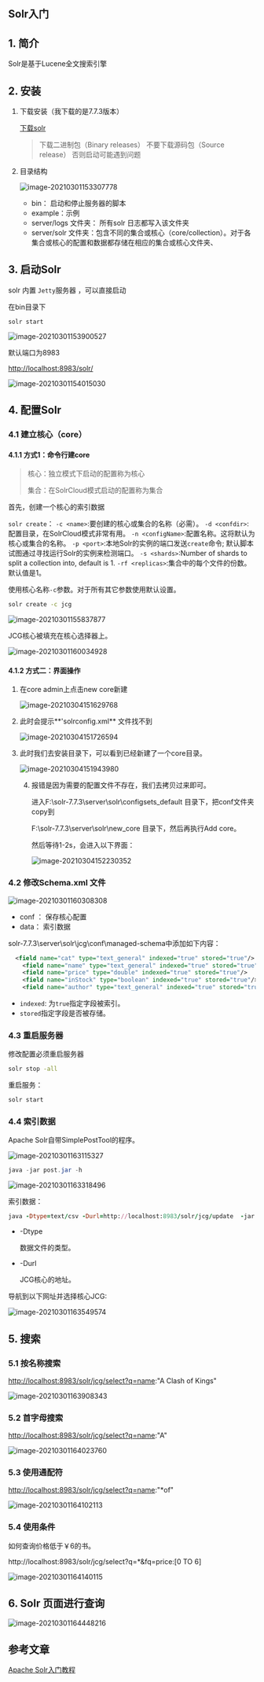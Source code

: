 ## Solr入门

## 1. 简介

 Solr是基于Lucene全文搜索引擎

## 2. 安装

1. 下载安装（我下载的是7.7.3版本）

   [下载solr](https://lucene.apache.org/solr/downloads.html)

   >下载二进制包（Binary releases） 不要下载源码包（Source release） 否则启动可能遇到问题

2. 目录结构

   ![image-20210301153307778](https://gitee.com/zszdevelop/blogimage/raw/master/img/image-20210301153307778.png)

   - bin： 启动和停止服务器的脚本
   - example：示例
   - server/logs 文件夹： 所有solr 日志都写入该文件夹
   - server/solr 文件夹：包含不同的集合或核心（core/collection）。对于各集合或核心的配置和数据都存储在相应的集合或核心文件夹、

## 3. 启动Solr

solr 内置 `Jetty`服务器 ，可以直接启动

在bin目录下

```
solr start
```

![image-20210301153900527](https://gitee.com/zszdevelop/blogimage/raw/master/img/image-20210301153900527.png)

默认端口为8983

[http://localhost:8983/solr/](http://localhost:8983/solr/)

![image-20210301154015030](https://gitee.com/zszdevelop/blogimage/raw/master/img/image-20210301154015030.png)

## 4. 配置Solr

### 4.1 建立核心（core）

#### 4.1.1 方式1：命令行建core

>核心：独立模式下启动的配置称为核心
>
>集合：在SolrCloud模式启动的配置称为集合

首先，创建一个核心的索引数据

`solr create`：
 `-c <name>`:要创建的核心或集合的名称（必需）。
 `-d <confdir>`:配置目录，在SolrCloud模式非常有用。
 `-n <configName>`:配置名称。这将默认为核心或集合的名称。
 `-p <port>`:本地Solr的实例的端口发送`create`命令; 默认脚本试图通过寻找运行Solr的实例来检测端口。
 `-s <shards>`:Number of shards to split a collection into, default is 1.
 `-rf <replicas>`:集合中的每个文件的份数。默认值是1。

使用核心名称`-c`参数。对于所有其它参数使用默认设置。

```sh
solr create -c jcg
```

![image-20210301155837877](https://gitee.com/zszdevelop/blogimage/raw/master/img/image-20210301155837877.png)

JCG核心被填充在核心选择器上。

![image-20210301160034928](https://gitee.com/zszdevelop/blogimage/raw/master/img/image-20210301160034928.png)

#### 4.1.2 方式二：界面操作

1. 在core admin上点击new core新建

   ![image-20210304151629768](https://gitee.com/zszdevelop/blogimage/raw/master/img/image-20210304151629768.png)

2. 此时会提示**'solrconfig.xml** 文件找不到

   ![image-20210304151726594](https://gitee.com/zszdevelop/blogimage/raw/master/img/image-20210304151726594.png)

3. 此时我们去安装目录下，可以看到已经新建了一个core目录。

   ![image-20210304151943980](https://gitee.com/zszdevelop/blogimage/raw/master/img/image-20210304151943980.png)

   4. 报错是因为需要的配置文件不存在，我们去拷贝过来即可。

      进入F:\solr-7.7.3\server\solr\configsets\_default 目录下，把conf文件夹copy到

      F:\solr-7.7.3\server\solr\new_core 目录下，然后再执行Add core。

      然后等待1-2s，会进入以下界面：

      ![image-20210304152230352](https://gitee.com/zszdevelop/blogimage/raw/master/img/image-20210304152230352.png)

### 4.2 修改Schema.xml 文件

![image-20210301160308308](https://gitee.com/zszdevelop/blogimage/raw/master/img/image-20210301160308308.png)

- conf ： 保存核心配置
- data： 索引数据

solr-7.7.3\server\solr\jcg\conf\managed-schema中添加如下内容：

```xml
  <field name="cat" type="text_general" indexed="true" stored="true"/>
    <field name="name" type="text_general" indexed="true" stored="true"/>
    <field name="price" type="double" indexed="true" stored="true"/>
    <field name="inStock" type="boolean" indexed="true" stored="true"/>
    <field name="author" type="text_general" indexed="true" stored="true"/> 
```

- `indexed`: 为`true`指定字段被索引。
- `stored`指定字段是否被存储。

### 4.3 重启服务器

修改配置必须重启服务器

```sh
solr stop -all
```

重启服务：

```sh
solr start
```

### 4.4 索引数据

Apache Solr自带SimplePostTool的程序。

![image-20210301163115327](https://gitee.com/zszdevelop/blogimage/raw/master/img/image-20210301163115327.png)

```java
java -jar post.jar -h
```

![image-20210301163318496](https://gitee.com/zszdevelop/blogimage/raw/master/img/image-20210301163318496.png)

 索引数据：

```ruby
java -Dtype=text/csv -Durl=http://localhost:8983/solr/jcg/update  -jar post.jar   books.csv
```

- -Dtype

    数据文件的类型。

- -Durl 

   JCG核心的地址。

导航到以下网址并选择核心JCG:

![image-20210301163549574](https://gitee.com/zszdevelop/blogimage/raw/master/img/image-20210301163549574.png)

## 5. 搜索

### 5.1 按名称搜索

[http://localhost:8983/solr/jcg/select?q=name](https://link.jianshu.com/?t=http://localhost:8983/solr/jcg/select?q=name):"A Clash of Kings"



![image-20210301163908343](https://gitee.com/zszdevelop/blogimage/raw/master/img/image-20210301163908343.png)

### 5.2 首字母搜索

[http://localhost:8983/solr/jcg/select?q=name](https://link.jianshu.com/?t=http://localhost:8983/solr/jcg/select?q=name):"A"

![image-20210301164023760](https://gitee.com/zszdevelop/blogimage/raw/master/img/image-20210301164023760.png)

### 5.3 使用通配符

[http://localhost:8983/solr/jcg/select?q=name](https://link.jianshu.com/?t=http://localhost:8983/solr/jcg/select?q=name):"*of"

![image-20210301164102113](https://gitee.com/zszdevelop/blogimage/raw/master/img/image-20210301164102113.png)

### 5.4 使用条件

如何查询价格低于￥6的书。

http://localhost:8983/solr/jcg/select?q=*&fq=price:[0 TO 6]

![image-20210301164140115](https://gitee.com/zszdevelop/blogimage/raw/master/img/image-20210301164140115.png)

## 6. Solr 页面进行查询

![image-20210301164448216](https://gitee.com/zszdevelop/blogimage/raw/master/img/image-20210301164448216.png)

## 参考文章

[Apache Solr入门教程](https://www.jianshu.com/p/1b725a783d50)